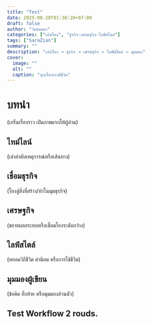 ```yaml
---
title: "Test"
date: 2025-08-28T01:38:20+07:00
draft: false
author: "วัยสนธยา"
categories: ["เล่าเรื่อง", "ธุรกิจ-เศรษฐกิจ-ไลฟ์สไตล์"]
tags: ["SaraZian"]
summary: ""
description: "เล่าเรื่อง → ธุรกิจ → เศรษฐกิจ → ไลฟ์สไตล์ → มุมมอง"
cover: 
  image: ""
  alt: ""
  caption: "ทุกเรื่องราวมีชีวิต"
---
```


# บทนำ
(เกริ่นเรื่องราว เปิดภาพแรกให้ผู้อ่าน)

## ไทม์ไลน์
(เล่าลำดับเหตุการณ์หรือเส้นทาง)

## เชื่อมธุรกิจ
(โยงสู่สิ่งที่สร้าง/ทำในมุมธุรกิจ)

## เศรษฐกิจ
(ขยายผลกระทบหรือเชื่อมโยงระดับกว้าง)

## ไลฟ์สไตล์
(หยอดวิถีชีวิต ค่านิยม หรือการใช้ชีวิต)

## มุมมองผู้เขียน
(ข้อคิด ทิ้งท้าย หรือมุมมองส่วนตัว)

## Test Workflow 2 rouds.
